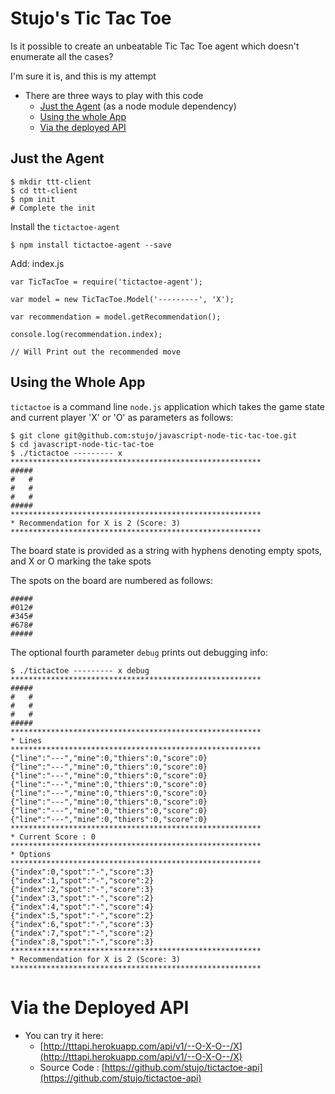 # Stujo's Tic Tac Toe

Is it possible to create an unbeatable Tic Tac Toe agent which doesn't enumerate all the cases?

I'm sure it is, and this is my attempt

* There are three ways to play with this code
  * [Just the Agent](#just-the-agent) (as a node module dependency)
  * [Using the whole App](#using-the-whole-app)  
  * [Via the deployed API](#via-the-deployed-api)

## Just the Agent

```
$ mkdir ttt-client
$ cd ttt-client
$ npm init 
# Complete the init
```

Install the `tictactoe-agent`
```
$ npm install tictactoe-agent --save
```

Add: index.js
```
var TicTacToe = require('tictactoe-agent');

var model = new TicTacToe.Model('---------', 'X');

var recommendation = model.getRecommendation();

console.log(recommendation.index);

// Will Print out the recommended move
```

## Using the Whole App


``tictactoe`` is a command line ``node.js`` application which takes the game state and current player 'X' or 'O' as parameters as follows:

```
$ git clone git@github.com:stujo/javascript-node-tic-tac-toe.git
$ cd javascript-node-tic-tac-toe
$ ./tictactoe --------- x
********************************************************
#####
#   #
#   #
#   #
#####
********************************************************
* Recommendation for X is 2 (Score: 3)
********************************************************
```

The board state is provided as a string with hyphens denoting empty spots, and X or O marking the take spots

The spots on the board are numbered as follows:
```
#####
#012#
#345#
#678#
#####
```

The optional fourth parameter ``debug`` prints out debugging info:

```
$ ./tictactoe --------- x debug
********************************************************
#####
#   #
#   #
#   #
#####
********************************************************
* Lines
********************************************************
{"line":"---","mine":0,"thiers":0,"score":0}
{"line":"---","mine":0,"thiers":0,"score":0}
{"line":"---","mine":0,"thiers":0,"score":0}
{"line":"---","mine":0,"thiers":0,"score":0}
{"line":"---","mine":0,"thiers":0,"score":0}
{"line":"---","mine":0,"thiers":0,"score":0}
{"line":"---","mine":0,"thiers":0,"score":0}
{"line":"---","mine":0,"thiers":0,"score":0}
********************************************************
* Current Score : 0
********************************************************
* Options
********************************************************
{"index":0,"spot":"-","score":3}
{"index":1,"spot":"-","score":2}
{"index":2,"spot":"-","score":3}
{"index":3,"spot":"-","score":2}
{"index":4,"spot":"-","score":4}
{"index":5,"spot":"-","score":2}
{"index":6,"spot":"-","score":3}
{"index":7,"spot":"-","score":2}
{"index":8,"spot":"-","score":3}
********************************************************
* Recommendation for X is 2 (Score: 3)
********************************************************
```

# Via the Deployed API

* You can try it here:
  *  [http://tttapi.herokuapp.com/api/v1/--O-X-O--/X](http://tttapi.herokuapp.com/api/v1/--O-X-O--/X) 
  *  Source Code : [https://github.com/stujo/tictactoe-api](https://github.com/stujo/tictactoe-api)

